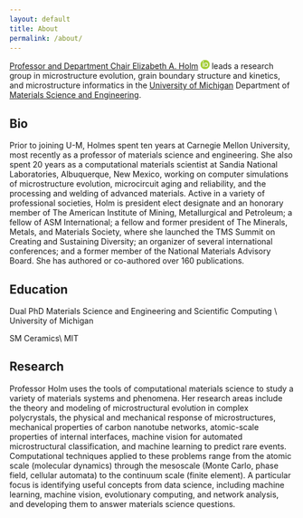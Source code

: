 ```yaml
---
layout: default
title: About
permalink: /about/
---
```


[Professor and Department Chair Elizabeth A. Holm](https://mse.engin.umich.edu/people/eaholm) [![orcid.org/0000-0003-3064-5769](/images/id.png)](https://orcid.org/0000-0003-3064-5769) leads a research group in microstructure evolution, grain boundary structure and kinetics, and microstructure informatics in the [University of Michigan](https://umich.edu) Department of  [Materials Science and Engineering](https://mse.engin.umich.edu/).


## Bio
Prior to joining U-M, Holmes spent ten years at Carnegie Mellon University, most recently as a professor of materials science and engineering. She also spent 20 years as a computational materials scientist at Sandia National Laboratories, Albuquerque, New Mexico, working on computer simulations of microstructure evolution, microcircuit aging and reliability, and the processing and welding of advanced materials. Active in a variety of professional societies, Holm is president elect designate and an honorary member of The American Institute of Mining, Metallurgical and Petroleum; a fellow of ASM International; a fellow and former president of The Minerals, Metals, and Materials Society, where she launched the TMS Summit on Creating and Sustaining Diversity; an organizer of several international conferences; and a former member of the National Materials Advisory Board. She has authored or co-authored over 160 publications. 

## Education
Dual PhD Materials Science and Engineering and Scientific Computing \\
University of Michigan

SM Ceramics\\
MIT

## Research
Professor Holm uses the tools of computational materials science to study a variety of materials systems and phenomena. Her research areas include the theory and modeling of microstructural evolution in complex polycrystals, the physical and mechanical response of microstructures, mechanical properties of carbon nanotube networks, atomic-scale properties of internal interfaces, machine vision for automated microstructural classification, and machine learning to predict rare events. Computational techniques applied to these problems range from the atomic scale (molecular dynamics) through the mesoscale (Monte Carlo, phase field, cellular automata) to the continuum scale (finite element). A particular focus is identifying useful concepts from data science, including machine learning, machine vision, evolutionary computing, and network analysis, and developing them to answer materials science questions.
